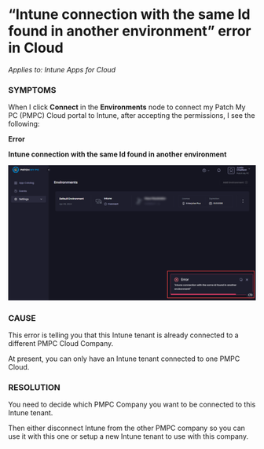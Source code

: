 # “Intune connection with the same Id found in another environment” error in Cloud

_Applies to: Intune Apps for Cloud_

### SYMPTOMS

When I click **Connect** in the **Environments** node to connect my Patch My PC (PMPC) Cloud portal to Intune, after accepting the permissions, I see the following:

**Error**

**Intune connection with the same Id found in another environment**

![&#x22;Intune connection with the same Id found in another environment&#x22;](/_images/image-(1753).png "&#x22;Intune connection with the same Id found in another environment&#x22;")

### CAUSE

This error is telling you that this Intune tenant is already connected to a different PMPC Cloud Company.

At present, you can only have an Intune tenant connected to one PMPC Cloud.

### RESOLUTION

You need to decide which PMPC Company you want to be connected to this Intune tenant.

Then either disconnect Intune from the other PMPC company so you can use it with this one or setup a new Intune tenant to use with this company.
